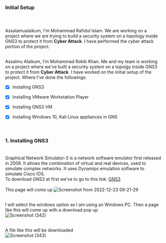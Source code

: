### Initial Setup <br> <br><br>

Assalamualaikum, I'm Mohammad Rafidul Islam. We are working on a project where we are trying to build a security system on a topology inside GNS3 to protect it from **Cyber Attack**. I have performed the cyber attack portion of the project.<br><br>

Assalmu Alaikum,
I'm Mohammad Rokib Khan. Me and my team is working on a project where we've built a security system on a topolgy inside GNS3 to protect it from **Cyber Attack**. I have worked on the initial setup of the project. Where I've done the followings:
<br>
- [x] Installing GNS3
- [x] Installing VMware Workstation Player
- [x] Installing GNS3 VM
- [x] Installing Windows 10, Kali Linux appliances in GNS
<br><br><br>


### 1. Installing GNS3 <br> <br>

Graphical Network Simulator-3 is a network software emulator first released in 2008. It allows the combination of virtual and real devices, used to simulate complex networks. It uses Dynamips emulation software to simulate Cisco IOS.<br>
To download GNS3 at first we've to go to this link: [GNS3](https://www.gns3.com/software/download/)<br><br>
This page will come up
![Screenshot from 2022-12-23 09-21-29](https://user-images.githubusercontent.com/60141836/209264595-99aacdb8-f413-4cd0-824c-23a41d74b45a.png)
<br><br>

I will select the windows option as I am using an Windows PC. Then a page like this will come up with a download pop up<br>
![Screenshot (342)](https://user-images.githubusercontent.com/60141836/209265435-529f53a3-80b9-43da-975f-780d43a71a88.png)
<br><br>

A file like this will be downloaded<br>
![Screenshot (343)](https://user-images.githubusercontent.com/60141836/209265454-d5153599-8304-4ed5-9bcc-39857bbfb50a.png)
<br><br>
